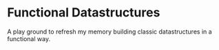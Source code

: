 # Functional Datastructures

A play ground to refresh my memory building classic datastructures in a functional way.
